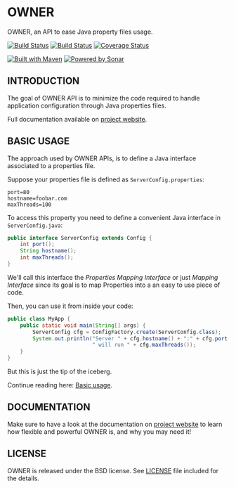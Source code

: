 OWNER
=====

OWNER, an API to ease Java property files usage.

[![Build Status](https://aeonbits.ci.cloudbees.com/job/owner-api/badge/icon)](https://aeonbits.ci.cloudbees.com/job/owner-api/)
[![Build Status](https://travis-ci.org/lviggiano/owner.png?branch=master)](https://travis-ci.org/lviggiano/owner)
[![Coverage Status](https://coveralls.io/repos/lviggiano/owner/badge.png)](https://coveralls.io/r/lviggiano/owner)

[![Built with Maven](http://maven.apache.org/images/logos/maven-feather.png)](http://owner.newinstance.it/maven-site/)
[![Powered by Sonar](http://sheldon.dyndns.tv:9000/images/sonar.png)](http://sheldon.dyndns.tv:9000/dashboard/index/1)

INTRODUCTION
------------

The goal of OWNER API is to minimize the code required to handle
application configuration through Java properties files.

Full documentation available on [project website][website].

BASIC USAGE
-----

The approach used by OWNER APIs, is to define a Java interface
associated to a properties file.

Suppose your properties file is defined
as `ServerConfig.properties`:

```properties
port=80
hostname=foobar.com
maxThreads=100
```

To access this property you need to define a convenient Java
interface in `ServerConfig.java`:

```java
public interface ServerConfig extends Config {
    int port();
    String hostname();
    int maxThreads();
}
```

We'll call this interface the *Properties Mapping Interface* or
just *Mapping Interface* since its goal is to map Properties into
a an easy to use piece of code.

Then, you can use it from inside your code:

```java
public class MyApp {
    public static void main(String[] args) {
        ServerConfig cfg = ConfigFactory.create(ServerConfig.class);
        System.out.println("Server " + cfg.hostname() + ":" + cfg.port() +
                           " will run " + cfg.maxThreads());
    }
}
```

But this is just the tip of the iceberg.

Continue reading here: [Basic usage](http://owner.aeonbits.org/docs/usage/).

DOCUMENTATION
-------------

Make sure to have a look at the documentation on [project website][website]
to learn how flexible and powerful OWNER is, and why you may need it!

  [website]: http://owner.aeonbits.org


LICENSE
-------

OWNER is released under the BSD license.
See [LICENSE][] file included for the details.

  [LICENSE]: https://raw.github.com/lviggiano/owner/master/LICENSE
